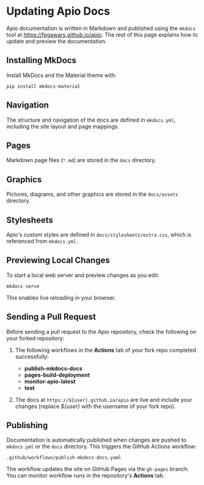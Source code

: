 # Updating Apio Docs

Apio documentation is written in Markdown and published using the `mkdocs`
tool at <https://fpgawars.github.io/apio>. The rest of this page explains
how to update and preview the documentation.

## Installing MkDocs

Install MkDocs and the Material theme with:

```
pip install mkdocs-material
```

## Navigation

The structure and navigation of the docs are defined in `mkdocs.yml`,
including the site layout and page mappings.

## Pages

Markdown page files (`*.md`) are stored in the `docs` directory.

## Graphics

Pictures, diagrams, and other graphics are stored in the `docs/assets`
directory.

## Stylesheets

Apio's custom styles are defined in `docs/stylesheets/extra.css`, which is
referenced from `mkdocs.yml`.

## Previewing Local Changes

To start a local web server and preview changes as you edit:

```
mkdocs serve
```

This enables live reloading in your browser.

## Sending a Pull Request

Before sending a pull request to the Apio repository, check the following on your forked repository:

1.  The following workflows in the **Actions** tab of your fork repo completed successfully:

    - **publish-mkdocs-docs**
    - **pages-build-deployment**
    - **monitor-apio-latest**
    - **test**

2.  The docs at `https://${user}.github.io/apio` are live and include
    your changes (replace _${user}_ with the username of your fork repo).

## Publishing

Documentation is automatically published when changes are pushed
to `mkdocs.yml` or the `docs` directory. This triggers the GitHub Actions
workflow:

```
.github/workflows/publish-mkdocs-docs.yaml
```

The workflow updates the site on GitHub Pages via the `gh-pages`
branch. You can monitor workflow runs in the repository's **Actions** tab.
